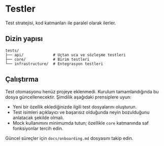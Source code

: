 # Testler

Test stratejisi, kod katmanları ile paralel olarak ilerler.

## Dizin yapısı
```
tests/
├── api/             # Uçtan uca ve sözleşme testleri
├── core/            # Birim testleri
└── infrastructure/  # Entegrasyon testleri
```

## Çalıştırma
Test otomasyonu henüz projeye eklenmedi. Kurulum tamamlandığında bu dosya güncellenecektir. Şimdilik aşağıdaki prensiplere uyun:
- Yeni bir özellik eklediğinizde ilgili test dosyalarını oluşturun.
- Test isimleri açıklayıcı ve başarısız olduğunda neyin bozulduğunu anlatacak şekilde olmalı.
- Mock kullanımını minimumda tutun; özellikle `core` katmanında saf fonksiyonlar tercih edin.

Güncel süreçler için `docs/onboarding.md` dosyasını takip edin.
